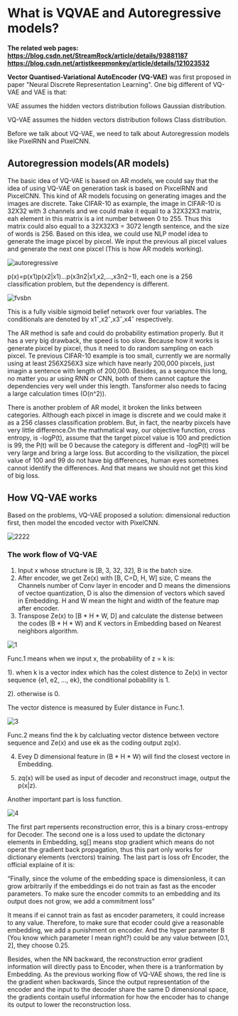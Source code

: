# What is VQVAE and Autoregressive models?

**The related web pages: https://blog.csdn.net/StreamRock/article/details/93881187**
**https://blog.csdn.net/artistkeepmonkey/article/details/121023532**

**Vector Quantised-Variational AutoEncoder (VQ-VAE)** was first proposed in paper "Neural Discrete Representation Learning". One big different of VQ-VAE and VAE is that:

VAE assumes the hidden vectors distribution follows Gaussian distribution.

VQ-VAE assumes the hidden vectors distribution follows Class distribution.

Before we talk about VQ-VAE, we need to talk about Autoregression models like PixelRNN and PixelCNN.

## Autoregression models(AR models)

The basic idea of VQ-VAE is based on AR models, we could say that the idea of using VQ-VAE on generation task is based on PixcelRNN and PixcelCNN. This kind of AR models focusing on generating images and the images are discrete. Take CIFAR-10 as example, the image in CIFAR-10 is 32X32 with 3 channels and we could make it equail to a 32X32X3 matrix, eah element in this matrix is a int number between 0 to 255. Thus this matrix could also equail to a 32X32X3 = 3072 length sentence, and the size of words is 256. Based on this idea, we could use NLP model idea to generate the image pixcel by pixcel. We input the previous all pixcel values and generate the next one pixcel (This is how AR models working).

![autoregressive](https://user-images.githubusercontent.com/43735308/155282713-ccdd303d-c356-4d53-b1a7-0b886edf9269.png)

p(x)=p(x1)p(x2|x1)…p(x3n2|x1,x2,…,x3n2−1), each one is a 256 classification problem, but the dependency is different.

![fvsbn](https://user-images.githubusercontent.com/43735308/155282861-e1f55aa2-5c1a-4b7c-ac0d-6f0eb356e220.png)

This is a fully visible sigmoid belief network over four variables. The conditionals are denoted by x1ˆ,x2ˆ,x3ˆ,x4ˆ respectively.

The AR method is safe and could do probability estimation properly. But it has a very big drawback, the speed is too slow. Because how it works is generate pixcel by pixcel, thus it need to do random sampling on each pixcel. Te previous CIFAR-10 example is too small, currently we are normally using at least 256X256X3 size which have nearly 200,000 pixcels, just imagin a sentence with length of 200,000. Besides, as a sequnce this long, no matter you ar using RNN or CNN, both of them cannot capture the dependencies very well under this length. Tansformer also needs to facing a large calculation times (O(n^2)).

There is another problem of AR model, it broken the links between categories. Although each pixcel in image is discrete and we could make it as a 256 classes classification problem. But, in fact, the nearby pixcels have very little difference.On the mathmatical way, our objective function, cross entropy, is -logP(t), assume that the target pixcel value is 100 and prediction is 99, the P(t) will be 0 because the category is different and -logP(t) will be very large and bring a large loss. But according to the visilization, the pixcel value of 100 and 99 do not have big differences, human eyes sometmes cannot identify the differences. And that means we should not get this kind of big loss.

## How VQ-VAE works

Based on the problems, VQ-VAE proposed a solution: dimensional reduction first, then model the encoded vector with PixelCNN.

![2222](https://user-images.githubusercontent.com/43735308/155452506-cb0f84d1-8d54-4be2-a61b-48b39b30004b.PNG)

### The work flow of VQ-VAE

1. Input x whose structure is [B, 3, 32, 32], B is the batch size.
2. After encoder, we get Ze(x) with [B, C=D, H, W] size, C means the Channels number of Conv layer in encoder and D means the dimensions of vectoe quantization, D is also the dimension of vectors which saved in Embedding. H and W mean the hight and width of the feature map after encoder.
3. Transpose Ze(x) to [B * H * W, D] and calculate the distense between the codes (B * H * W) and K vectors in Embedding based on Nearest neighbors algorithm.

![1](https://user-images.githubusercontent.com/43735308/155453699-1acb370d-2b7b-4e24-9cf6-28d70d66a522.PNG)

Func.1 means when we input x, the probability of z = k is: 

  1). when k is a vector index which has the colest distence to Ze(x) in vector sequence {e1, e2, ..., ek}, the conditional pobability is 1.
  
  2). otherwise is 0.
  
  The vector distence is measured by Euler distance in Func.1.
  
  ![3](https://user-images.githubusercontent.com/43735308/155494618-f206ef54-e83d-4fc2-8ca5-262a3b49d554.PNG)

  Func.2 means find the k by calcluating vector distence between vectore sequence and Ze(x) and use ek as the coding output zq(x).

4. Evey D dimensional feature in (B * H * W) will find the closest vectore in Embedding.



5. zq(x) will be used as input of decoder and reconstruct image, output the p(x|z).

Another important part is loss function.

![4](https://user-images.githubusercontent.com/43735308/155495801-42a66fe5-2308-4959-adc6-83f1d7d8c886.PNG)

The first part repersents reconstruction error, this is a binary cross-entropy for Decoder. The second one is a loss used to update the dictonary elements in Embedding, sg[] means stop gradient which means do not operat the gradient back propagation, thus this part only works for dictionary elements (verctors) training. The last part is loss ofr Encoder, the official explaine of it is:

“Finally, since the volume of the embedding space is dimensionless, it can grow arbitrarily if the embeddings ei do not train as fast as the encoder parameters. To make sure the encoder commits to an embedding and its output does not grow, we add a commitment loss”

It means if ei cannot train as fast as encoder parameters, it could increase to any value. Therefore, to make sure that ecoder could give a reasonable embedding, we add a punishment on encoder. And the hyper parameter B (You know which parameter I mean right?) could be any value between [0.1, 2], they choose 0.25. 

Besides, when the NN backward, the reconstruction error gradient information will directly pass to Encoder, when there is a tranformation by Embedding. As the previous working flow of VQ-VAE shows, the red line is the gradient when backwards, Since the output representation of the encoder and the input to the decoder share the same D dimensional space, the gradients contain useful information for how the encoder has to change its output to lower the reconstruction loss.





